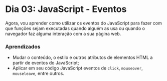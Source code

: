 # Dia 03: JavaScript - Eventos

Agora, vou aprender como utilizar os eventos do JavaScript para fazer com que funções sejam executadas quando alguém as usa ou quando o navegador faz alguma interação com a sua página web.

### Aprendizados

- Mudar o conteúdo, o estilo e outros atributos de elementos HTML a partir de eventos do JavaScript;
- Aplicar em seu código JavaScript eventos de `click`, `mouseover`, `mouseleave`, entre outros.


